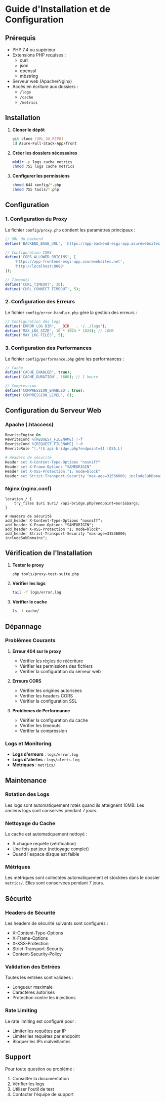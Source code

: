 # Guide d'Installation et de Configuration

## Prérequis

- PHP 7.4 ou supérieur
- Extensions PHP requises :
     - curl
     - json
     - openssl
     - mbstring
- Serveur web (Apache/Nginx)
- Accès en écriture aux dossiers :
     - `/logs`
     - `/cache`
     - `/metrics`

## Installation

1. **Cloner le dépôt**

      ```bash
      git clone [URL_DU_REPO]
      cd Azure-Full-Stack-App/front
      ```

2. **Créer les dossiers nécessaires**

      ```bash
      mkdir -p logs cache metrics
      chmod 755 logs cache metrics
      ```

3. **Configurer les permissions**
      ```bash
      chmod 644 config/*.php
      chmod 755 tools/*.php
      ```

## Configuration

### 1. Configuration du Proxy

Le fichier `config/proxy.php` contient les paramètres principaux :

```php
// URL du backend
define('BACKEND_BASE_URL', 'https://app-backend-esgi-app.azurewebsites.net/api');

// Configuration CORS
define('CORS_ALLOWED_ORIGINS', [
    'https://app-frontend-esgi-app.azurewebsites.net',
    'http://localhost:8080'
]);

// Timeouts
define('CURL_TIMEOUT', 30);
define('CURL_CONNECT_TIMEOUT', 5);
```

### 2. Configuration des Erreurs

Le fichier `config/error-handler.php` gère la gestion des erreurs :

```php
// Configuration des logs
define('ERROR_LOG_DIR', __DIR__ . '/../logs');
define('MAX_LOG_SIZE', 10 * 1024 * 1024); // 10MB
define('MAX_LOG_FILES', 5);
```

### 3. Configuration des Performances

Le fichier `config/performance.php` gère les performances :

```php
// Cache
define('CACHE_ENABLED', true);
define('CACHE_DURATION', 3600); // 1 heure

// Compression
define('COMPRESSION_ENABLED', true);
define('COMPRESSION_LEVEL', 6);
```

## Configuration du Serveur Web

### Apache (.htaccess)

```apache
RewriteEngine On
RewriteCond %{REQUEST_FILENAME} !-f
RewriteCond %{REQUEST_FILENAME} !-d
RewriteRule ^(.*)$ api-bridge.php?endpoint=$1 [QSA,L]

# Headers de sécurité
Header set X-Content-Type-Options "nosniff"
Header set X-Frame-Options "SAMEORIGIN"
Header set X-XSS-Protection "1; mode=block"
Header set Strict-Transport-Security "max-age=31536000; includeSubDomains"
```

### Nginx (nginx.conf)

```nginx
location / {
    try_files $uri $uri/ /api-bridge.php?endpoint=$uri&$args;
}

# Headers de sécurité
add_header X-Content-Type-Options "nosniff";
add_header X-Frame-Options "SAMEORIGIN";
add_header X-XSS-Protection "1; mode=block";
add_header Strict-Transport-Security "max-age=31536000; includeSubDomains";
```

## Vérification de l'Installation

1. **Tester le proxy**

      ```bash
      php tools/proxy-test-suite.php
      ```

2. **Vérifier les logs**

      ```bash
      tail -f logs/error.log
      ```

3. **Vérifier le cache**
      ```bash
      ls -l cache/
      ```

## Dépannage

### Problèmes Courants

1. **Erreur 404 sur le proxy**

      - Vérifier les règles de réécriture
      - Vérifier les permissions des fichiers
      - Vérifier la configuration du serveur web

2. **Erreurs CORS**

      - Vérifier les origines autorisées
      - Vérifier les headers CORS
      - Vérifier la configuration SSL

3. **Problèmes de Performance**
      - Vérifier la configuration du cache
      - Vérifier les timeouts
      - Vérifier la compression

### Logs et Monitoring

- **Logs d'erreurs** : `logs/error.log`
- **Logs d'alertes** : `logs/alerts.log`
- **Métriques** : `metrics/`

## Maintenance

### Rotation des Logs

Les logs sont automatiquement rotés quand ils atteignent 10MB. Les anciens logs sont conservés pendant 7 jours.

### Nettoyage du Cache

Le cache est automatiquement nettoyé :

- À chaque requête (vérification)
- Une fois par jour (nettoyage complet)
- Quand l'espace disque est faible

### Métriques

Les métriques sont collectées automatiquement et stockées dans le dossier `metrics/`. Elles sont conservées pendant 7 jours.

## Sécurité

### Headers de Sécurité

Les headers de sécurité suivants sont configurés :

- X-Content-Type-Options
- X-Frame-Options
- X-XSS-Protection
- Strict-Transport-Security
- Content-Security-Policy

### Validation des Entrées

Toutes les entrées sont validées :

- Longueur maximale
- Caractères autorisés
- Protection contre les injections

### Rate Limiting

Le rate limiting est configuré pour :

- Limiter les requêtes par IP
- Limiter les requêtes par endpoint
- Bloquer les IPs malveillantes

## Support

Pour toute question ou problème :

1. Consulter la documentation
2. Vérifier les logs
3. Utiliser l'outil de test
4. Contacter l'équipe de support
